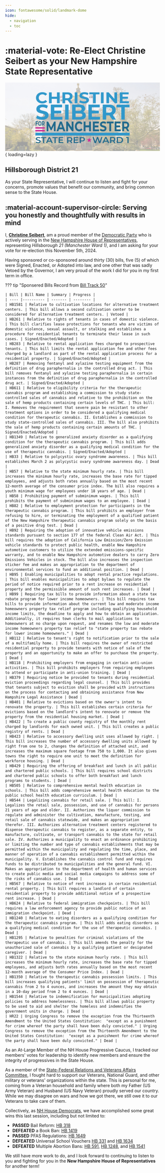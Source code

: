 ```yaml
---
icon: fontawesome/solid/landmark-dome
hide:
  - navigation
  - toc
---
```


# :material-vote: Re-Elect Christine Seibert as your New Hampshire State Representative

![Image title](assets/images/banner.jpg){ loading=lazy }

## Hillsborough District 21

As your State Representative, I will continue to listen and fight for your concerns, promote values
that benefit our community, and bring common sense to the State House.

## :material-account-supervisor-circle: Serving you honestly and thoughtfully with results in mind

I, **[Christine Seibert](https://gencourt.state.nh.us/house/members/member.aspx?pid=9077)**, am a
proud member of the [Democratic Party](https://democrats.org/) who is actively serving in the
[New Hampshire House of Representatives](https://gencourt.state.nh.us/house/), representing
*Hillsborough 21 (Manchester Ward 1)*, and I am asking for your vote for re-election this November
5th, 2024.

Having sponsored or co-sponsored around thirty (30) bills, five (5) of which were Signed, Enacted,
or Adopted into law, and one other that was sadly Vetoed by the Governor, I am very proud of the
work I did for you in my first term in office.

??? tip "Sponsered Bills Record from [Bill Track 50](https://www.billtrack50.com/legislatordetail/27326)"

    | Bill | Bill Name | Summary | Progress |
    | ---- |---------- | ------- | -------- |
    | HB1581 | Relative to cultivation locations for alternative treatment centers. | This bill allows a second cultivation center to be considered for alternative treatment centers. | Vetoed |
    | HB261 | Relative to rights of tenants in cases of domestic violence. | This bill clarifies lease protections for tenants who are victims of domestic violence, sexual assault, or stalking and establishes a procedure for residential tenants to terminate their lease in such cases. | Signed/Enacted/Adopted |
    | HB283 | Relative to rental application fees charged to prospective tenants. | This bill limits the rental application fee and other fees charged by a landlord as part of the rental application process for a residential property. | Signed/Enacted/Adopted |
    | HB287 | Removing fentanyl and xylazine testing equipment from the definition of drug paraphernalia in the controlled drug act. | This bill removes fentanyl and xylazine testing paraphernalia in certain instances from the definition of drug paraphernalia in the controlled drug act. | Signed/Enacted/Adopted |
    | HB611 | Relative to eligibility criteria for the therapeutic cannabis program and establishing a commission to study state-controlled sales of cannabis and relative to the prohibition on the sale of hemp products containing certain levels of THC. | This bill: I. Removes the requirement that severe pain be resistant to other treatment options in order to be considered a qualifying medical condition for therapeutic cannabis. II. Establishes a commission to study state-controlled sales of cannabis. III. The bill also prohibits the sale of hemp products containing certain amounts of THC. | Signed/Enacted/Adopted |
    | HB1349 | Relative to generalized anxiety disorder as a qualifying condition for the therapeutic cannabis program. | This bill adds generalized anxiety disorder as a qualifying medical condition for the use of therapeutic cannabis. | Signed/Enacted/Adopted |
    | HB33 | Relative to polycystic ovary syndrome awareness. | This bill establishes March 2 as polycystic ovary syndrome awareness day. | Dead |
    | HB57 | Relative to the state minimum hourly rate. | This bill increases the minimum hourly rate, increases the base rate for tipped employees, and adjusts both rates annually based on the most recent 12-month average of the consumer price index. The bill also requires a youth minimum wage for employees under 18 years of age. | Dead |
    | HB58 | Prohibiting payment of subminimum wages. | This bill prohibits the payment of subminimum wages to an employee. | Dead |
    | HB82 | Relative to employment protection for participants in the therapeutic cannabis program. | This bill prohibits an employer from refusing to hire, or terminating the employment of a qualified patient of the New Hampshire therapeutic cannabis program solely on the basis of a positive drug test. | Dead |
    | HB92 | Requiring the adoption of innovative vehicle emissions standards pursuant to section 177 of the federal Clean Air Act. | This bill requires the adoption of California Low Emission/Zero Emission vehicle standards to protect public health, enable New Hampshire automotive customers to utilize the extended emissions-specific warranty, and to enable New Hampshire automotive dealers to carry Zero Emissions Vehicles in stock. The bill also increases the inspection sticker fee and makes an appropriation to the department of environmental services to fund an additional position. | Dead |
    | HB95 | Enabling municipalities to adopt rental practice regulations. | This bill enables municipalities to adopt bylaws to regulate the period of notice required prior to a rent increase on residential property and the permissible amount of such rent increases. | Dead |
    | HB99 | Requiring tax bills to provide information about a state tax rebate program for lower income homeowners. | This bill requires tax bills to provide information about the current low and moderate income homeowners property tax relief program including qualifying household income limits, the deadline to apply and how to obtain an application. Additionally, it requires town clerks to mail applications to homeowners at no charge upon request, and renames the low and moderate income homeowners property tax relief to "state property tax rebate for lower income homeowners." | Dead |
    | HB112 | Relative to tenant's right to notification prior to the sale of a multifamily home. | This bill requires the owner of restricted residential property to provide tenants with notice of sale of the property and an opportunity to make an offer to purchase the property. | Dead |
    | HB118 | Prohibiting employers from engaging in certain anti-union activities. | This bill prohibits employers from requiring employees to attend or participate in anti-union training. | Dead |
    | HB379 | Requiring notice be provided to tenants during residential eviction proceedings regarding legal counsel. | This bill provides that tenants subject to eviction shall be provided with instructions on the process for contacting and obtaining assistance from New Hampshire Legal Assistance | Dead |
    | HB401 | Relative to evictions based on the owner's intent to renovate the property. | This bill establishes certain criteria for evictions based on the landlord's intent to renovate or remove the property from the residential housing market. | Dead |
    | HB422 | To create a public county registry of the monthly rent charged by landlords for each owned unit. | This bill creates a public registry of rents. | Dead |
    | HB423 | Relative to accessory dwelling unit uses allowed by right. | This bill increases the number of accessory dwelling units allowed by right from one to 2, changes the definition of attached unit, and increases the maximum square footage from 750 to 1,000. It also gives towns the right to require one unit to meet the definition for workforce housing. | Dead |
    | HB429 | Requiring the offering of breakfast and lunch in all public and chartered public schools. | This bill requires school districts and chartered public schools to offer both breakfast and lunch programs to students. | Dead |
    | HB505 | Relative to comprehensive mental health education in schools. | This bill adds comprehensive mental health education to the public school health education curriculum. | Dead |
    | HB544 | Legalizing cannabis for retail sale. | This bill: I. Legalizes the retail sale, possession, and use of cannabis for persons 21 years of age and older. II. Authorizes the liquor commission to regulate and administer the cultivation, manufacture, testing, and retail sale of cannabis statewide, and makes an appropriation therefor. III. Authorizes alternative treatment centers registered to dispense therapeutic cannabis to register, as a separate entity, to manufacture, cultivate, or transport cannabis to the state for retail sale. IV. Authorizes a municipality to enact an ordinance prohibiting or limiting the number and type of cannabis establishments that may be permitted within the municipality and regulating the time, place, and manner of operation of a cannabis establishment permitted within the municipality. V. Establishes the cannabis control fund and requires funds to be distributed to municipalities and the general fund. VI. Makes an appropriation to the department of health and human services to create public media and social media campaigns to address some of the risks of cannabis use. | Dead |
    | HB567 | Relative to notice of rent increases in certain residential rental property. | This bill requires a landlord of certain residential property to provide additional notice of a prospective rent increase. | Dead |
    | HB624 | Relative to federal immigration checkpoints. | This bill requires a law enforcement agency to provide public notice of an immigration checkpoint. | Dead |
    | HB1240 | Relative to eating disorders as a qualifying condition for the therapeutic cannabis program. | This bill adds eating disorders as a qualifying medical condition for the use of therapeutic cannabis. | Dead |
    | HB1295 | Relative to penalties for criminal violations of the therapeutic use of cannabis. | This bill amends the penalty for the unauthorized sale of cannabis by a qualifying patient or designated caregiver. | Dead |
    | HB1322 | Relative to the state minimum hourly rate. | This bill increases the minimum hourly rate, increases the base rate for tipped employees, and adjusts both rates annually based on the most recent 12-month average of the Consumer Price Index. | Dead |
    | HB1350 | Relative to therapeutic cannabis possession limits. | This bill increases qualifying patients' limit on possession of therapeutic cannabis from 2 to 4 ounces, and increases the amount they may obtain in a 10-day period from 2 to 4 ounces. | Dead |
    | HB1544 | Relative to indemnification for municipalities adopting policies to address homelessness. | This bill allows public property to be used to aid and shelter the homeless and indemnifies the government units in charge. | Dead |
    | HR22 | Urging Congress to remove the exception from the Thirteenth Amendment to the United States Constitution:  "except as a punishment for crime whereof the party shall have been duly convicted." | Urging Congress to remove the exception from the Thirteenth Amendment to the United States Constitution:  "except as a punishment for crime whereof the party shall have been duly convicted." | Dead |

As an At-Large Member of the NH House Progressive Caucus, I tracked our members' votes for
leadership to identify new members and ensure the integrity of progressives in the State House.

As a member of the
[State-Federal Relations and Veterans Affairs Committee](https://www.gencourt.state.nh.us/house/committees/committeedetails.aspx?id=16),
I fought hard to support our Veterans, National Guard, and other military or veterans' organizations
within the state. This is personal for me, coming from a Veteran household and family where both my
Father (US Army Veteran) and Husband (US Navy Veteran) proudly served our country. While we may
disagree on wars and how we got there, we still owe it to our Veterans to take care of them.

Collectively, as [NH House Democrats](https://nhhousedems.org/), we have accomplished some great
wins this last session, including but not limited to:

- **PASSED** Bail Reform: [HB 318](https://www.gencourt.state.nh.us/bill_status/billinfo.aspx?id=435&inflect=2)
- **DEFEATED** a Book Ban: [HB 1419](https://www.gencourt.state.nh.us/bill_status/billinfo.aspx?id=1471&inflect=2)
- **PASSED** PFAS Regulations: [HB 1649](https://www.gencourt.state.nh.us/bill_status/billinfo.aspx?id=1894&inflect=2)
- **DEFEATED** Universal School Vouchers [HB 331](https://www.gencourt.state.nh.us/bill_status/legacy/bs2016/billText.aspx?sy=2023&id=203&txtFormat=html) and [HB 1634](https://www.gencourt.state.nh.us/bill_status/billinfo.aspx?id=1890&inflect=2)
- **DEFEATED** Multiple Abortion Bans: [HB 591](https://www.gencourt.state.nh.us/bill_status/legacy/bs2016/billText.aspx?sy=2023&id=265&txtFormat=html), [HB 1248](https://www.gencourt.state.nh.us/bill_status/billinfo.aspx?id=1299&inflect=2), and [HB 1541](https://www.gencourt.state.nh.us/bill_status/billinfo.aspx?id=1589&inflect=2)

We still have more work to do, and I look forward to continuing to listen to you and fighting for
you in the **New Hampshire House of Representatives** for another term!
